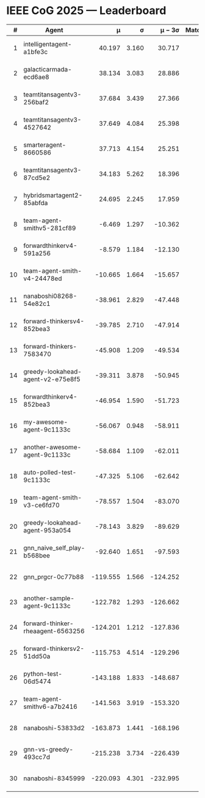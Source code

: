 # IEEE CoG 2025 — Leaderboard

| # | Agent | μ | σ | μ − 3σ | Matches | Updated |
|---:|---|---:|---:|---:|---:|---|
| 1 | intelligentagent-a1bfe3c | 40.197 | 3.160 | 30.717 | 293 | 2025-08-26 20:19 |
| 2 | galacticarmada-ecd6ae8 | 38.134 | 3.083 | 28.886 | 280 | 2025-08-26 20:19 |
| 3 | teamtitansagentv3-256baf2 | 37.684 | 3.439 | 27.366 | 200 | 2025-08-26 20:19 |
| 4 | teamtitansagentv3-4527642 | 37.649 | 4.084 | 25.398 | 240 | 2025-08-26 20:19 |
| 5 | smarteragent-8660586 | 37.713 | 4.154 | 25.251 | 265 | 2025-08-26 20:19 |
| 6 | teamtitansagentv3-87cd5e2 | 34.183 | 5.262 | 18.396 | 240 | 2025-08-26 20:19 |
| 7 | hybridsmartagent2-85abfda | 24.695 | 2.245 | 17.959 | 71 | 2025-08-26 20:19 |
| 8 | team-agent-smithv5-281cf89 | -6.469 | 1.297 | -10.362 | 300 | 2025-08-26 20:19 |
| 9 | forwardthinkerv4-591a256 | -8.579 | 1.184 | -12.130 | 286 | 2025-08-26 20:19 |
| 10 | team-agent-smith-v4-24478ed | -10.665 | 1.664 | -15.657 | 40 | 2025-08-26 20:19 |
| 11 | nanaboshi08268-54e82c1 | -38.961 | 2.829 | -47.448 | 260 | 2025-08-26 20:19 |
| 12 | forward-thinkersv4-852bea3 | -39.785 | 2.710 | -47.914 | 274 | 2025-08-26 20:19 |
| 13 | forward-thinkers-7583470 | -45.908 | 1.209 | -49.534 | 320 | 2025-08-26 20:19 |
| 14 | greedy-lookahead-agent-v2-e75e8f5 | -39.311 | 3.878 | -50.945 | 260 | 2025-08-26 20:19 |
| 15 | forwardthinkerv4-852bea3 | -46.954 | 1.590 | -51.723 | 269 | 2025-08-26 20:19 |
| 16 | my-awesome-agent-9c1133c | -56.067 | 0.948 | -58.911 | 280 | 2025-08-26 20:19 |
| 17 | another-awesome-agent-9c1133c | -58.684 | 1.109 | -62.011 | 300 | 2025-08-26 20:19 |
| 18 | auto-polled-test-9c1133c | -47.325 | 5.106 | -62.642 | 200 | 2025-08-26 20:19 |
| 19 | team-agent-smith-v3-ce6fd70 | -78.557 | 1.504 | -83.070 | 260 | 2025-08-26 20:19 |
| 20 | greedy-lookahead-agent-953a054 | -78.143 | 3.829 | -89.629 | 220 | 2025-08-26 20:19 |
| 21 | gnn_naive_self_play-b568bee | -92.640 | 1.651 | -97.593 | 220 | 2025-08-26 20:19 |
| 22 | gnn_prgcr-0c77b88 | -119.555 | 1.566 | -124.252 | 220 | 2025-08-26 20:19 |
| 23 | another-sample-agent-9c1133c | -122.782 | 1.293 | -126.662 | 400 | 2025-08-26 20:19 |
| 24 | forward-thinker-rheaagent-6563256 | -124.201 | 1.212 | -127.836 | 416 | 2025-08-26 20:19 |
| 25 | forward-thinkersv2-51dd50a | -115.753 | 4.514 | -129.296 | 316 | 2025-08-26 20:19 |
| 26 | python-test-06d5474 | -143.188 | 1.833 | -148.687 | 240 | 2025-08-26 20:19 |
| 27 | team-agent-smithv6-a7b2416 | -141.563 | 3.919 | -153.320 | 320 | 2025-08-26 20:19 |
| 28 | nanaboshi-53833d2 | -163.873 | 1.441 | -168.196 | 280 | 2025-08-26 20:19 |
| 29 | gnn-vs-greedy-493cc7d | -215.238 | 3.734 | -226.439 | 200 | 2025-08-26 20:19 |
| 30 | nanaboshi-8345999 | -220.093 | 4.301 | -232.995 | 340 | 2025-08-26 20:19 |
